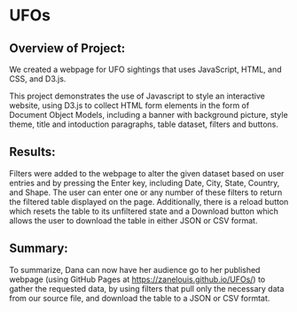 # UFOs

## Overview of Project: 
We created a webpage for UFO sightings that uses JavaScript, HTML, and CSS, and D3.js.

This project demonstrates the use of Javascript to style an interactive website, using D3.js to collect HTML form elements in the form of Document Object Models, including a banner with background picture, style theme, title and intoduction paragraphs, table dataset, filters and buttons.  

## Results: 
Filters were added to the webpage to alter the given dataset based on user entries and by pressing the Enter key, including Date, City, State, Country, and Shape. The user can enter one or any number of these filters to return the filtered table displayed on the page. Additionally, there is a reload button which resets the table to its unfiltered state and a Download button which allows the user to download the table in either JSON or CSV format.

## Summary: 
To summarize, Dana can now have her audience go to her published webpage (using GitHub Pages at https://zanelouis.github.io/UFOs/) to gather the requested data, by using filters that pull only the necessary data from our source file, and download the table to a JSON or CSV formtat.
